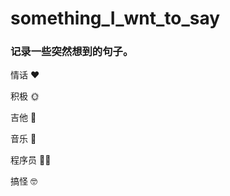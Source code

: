 # something_I_wnt_to_say
### 记录一些突然想到的句子。
情话 :heart:

积极 :sun_with_face:

吉他 :guitar:

音乐 :musical_note:

程序员 :man_technologist:

搞怪 🤓

